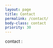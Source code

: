 ```yaml
---
layout: page
title: Contact
permalink: /contact/
body-class: contact
priority: 30
---
```


contact :